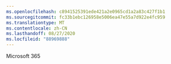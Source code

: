 ```yaml
---
ms.openlocfilehash: c8941525391ede421a2e0965cd1a2a83c427f1b1
ms.sourcegitcommit: fc33b1ebc126958e5006ea47e55a7d922e4fc959
ms.translationtype: MT
ms.contentlocale: zh-CN
ms.lasthandoff: 08/27/2020
ms.locfileid: "88969888"
---
```

<Token xmlns:xlink="http://www.w3.org/1999/xlink">Microsoft 365</Token>